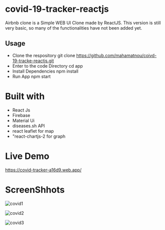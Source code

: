 # covid-19-tracker-reactjs
Airbnb clone is  a Simple WEB UI Clone made by ReactJS. This version is still very basic, so many of the functionalities have not been added yet.

## Usage

- Clone the respository
  git clone https://github.com/mahamatnou/coivd-19-tracke-reactjs.git
- Enter to the code Directory
  cd app
- Install Dependencies
  npm install
- Run App
  npm start

# Built with
- React Js
- Firebase
- Material Ui
- diseases.sh API
- react leaflet for map
- "react-chartjs-2 for  graph

# Live Demo
https://covid-tracker-a16d9.web.app/

# ScreenShhots

![covid1](https://user-images.githubusercontent.com/42040735/111901831-4b926e00-8a4b-11eb-9fda-3193e01ba354.png)

![covid2](https://user-images.githubusercontent.com/42040735/111901832-4d5c3180-8a4b-11eb-84ef-7d1f1c93ca40.png)

![covid3](https://user-images.githubusercontent.com/42040735/111901833-4df4c800-8a4b-11eb-8688-4858bc50df6c.png)



